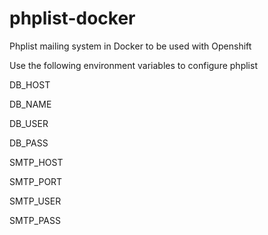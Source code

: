 # phplist-docker
Phplist mailing system in Docker to be used with Openshift

Use the following environment variables to configure phplist

DB_HOST

DB_NAME

DB_USER

DB_PASS

SMTP_HOST

SMTP_PORT

SMTP_USER

SMTP_PASS
